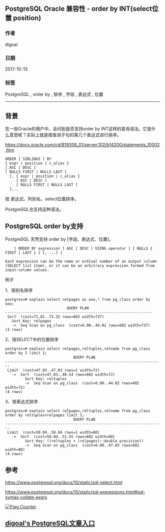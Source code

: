 ## PostgreSQL Oracle 兼容性 - order by INT(select位置 position)  
                                 
### 作者                
digoal                
                
### 日期                 
2017-10-13                
                  
### 标签                
PostgreSQL , order by , 排序 , 字段 , 表达式 , 位置    
                            
----                            
                             
## 背景   
在一些Oracle的用户中，会问到是否支持order by INT这样的查询语法。它是什么意思呢？实际上就是按查询子句的第几个表达式进行排序。  
  
https://docs.oracle.com/cd/B19306_01/server.102/b14200/statements_10002.htm  
  
```  
ORDER [ SIBLINGS ] BY  
{ expr | position | c_alias }  
[ ASC | DESC ]  
[ NULLS FIRST | NULLS LAST ]  
  [, { expr | position | c_alias }  
     [ ASC | DESC ]  
     [ NULLS FIRST | NULLS LAST ]  
  ]...  
```  
  
按 表达式、列别名、select位置排序。  
  
PostgreSQL也支持这种语法。  
  
## PostgreSQL order by支持  
PostgreSQL 天然支持 order by [字段、表达式、位置]。  
  
```  
    [ ORDER BY expression [ ASC | DESC | USING operator ] [ NULLS { FIRST | LAST } ] [, ...] ]  
  
Each expression can be the name or ordinal number of an output column (SELECT list item), or it can be an arbitrary expression formed from input-column values.  
```  
  
例子  
  
1、按别名排序  
  
```  
postgres=# explain select relpages as ooo,* from pg_class order by ooo;  
                            QUERY PLAN                               
-------------------------------------------------------------------  
 Sort  (cost=71.81..73.32 rows=602 width=737)  
   Sort Key: relpages  
   ->  Seq Scan on pg_class  (cost=0.00..44.02 rows=602 width=737)  
(3 rows)  
```  
  
2、按SELECT中的位置排序  
  
```  
postgres=# explain select relpages,reltuples,relname from pg_class order by 2 limit 1;  
                               QUERY PLAN                                 
------------------------------------------------------------------------  
 Limit  (cost=47.03..47.03 rows=1 width=72)  
   ->  Sort  (cost=47.03..48.54 rows=602 width=72)  
         Sort Key: reltuples  
         ->  Seq Scan on pg_class  (cost=0.00..44.02 rows=602 width=72)  
(4 rows)  
```  
  
3、按表达式排序  
  
```  
postgres=# explain select relpages,reltuples,relname from pg_class order by reltuples+relpages limit 1;  
                               QUERY PLAN                                 
------------------------------------------------------------------------  
 Limit  (cost=50.04..50.04 rows=1 width=80)  
   ->  Sort  (cost=50.04..51.55 rows=602 width=80)  
         Sort Key: ((reltuples + (relpages)::double precision))  
         ->  Seq Scan on pg_class  (cost=0.00..47.03 rows=602 width=80)  
(4 rows)  
```  
  
## 参考  
https://www.postgresql.org/docs/10/static/sql-select.html  
  
https://www.postgresql.org/docs/10/static/sql-expressions.html#sql-syntax-collate-exprs  
  
  
  
  
<a rel="nofollow" href="http://info.flagcounter.com/h9V1"  ><img src="http://s03.flagcounter.com/count/h9V1/bg_FFFFFF/txt_000000/border_CCCCCC/columns_2/maxflags_12/viewers_0/labels_0/pageviews_0/flags_0/"  alt="Flag Counter"  border="0"  ></a>  
  
  
  
  
## [digoal's PostgreSQL文章入口](https://github.com/digoal/blog/blob/master/README.md "22709685feb7cab07d30f30387f0a9ae")
  
